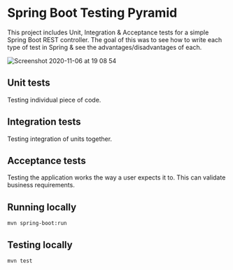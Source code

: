 # Spring Boot Testing Pyramid

This project includes Unit, Integration & Acceptance tests for a simple Spring Boot REST controller.
The goal of this was to see how to write each type of test in Spring & see the advantages/disadvantages of each.

![Screenshot 2020-11-06 at 19 08 54](https://user-images.githubusercontent.com/17026751/98405153-afe7fe80-2063-11eb-99a0-762e39f78589.png)

## Unit tests
Testing individual piece of code.

## Integration tests
Testing integration of units together.

## Acceptance tests
Testing the application works the way a user expects it to. This can validate business requirements.

## Running locally
`mvn spring-boot:run`

## Testing locally
`mvn test`
